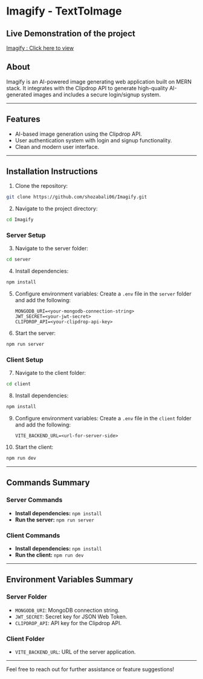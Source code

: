 # Imagify - TextToImage

## Live Demonstration of the project
[Imagify : Click here to view](https://imagify-shozab.vercel.app/) <!-- Replace # with the actual live demo link -->

## About 
Imagify is an AI-powered image generating web application built on MERN stack. It integrates with the Clipdrop API to generate high-quality AI-generated images and includes a secure login/signup system.

---

## Features
- AI-based image generation using the Clipdrop API.
- User authentication system with login and signup functionality.
- Clean and modern user interface.

---

## Installation Instructions

1. Clone the repository:
```bash
git clone https://github.com/shozabali06/Imagify.git
```

2. Navigate to the project directory:
```bash
cd Imagify
```

### Server Setup

3. Navigate to the server folder:
```bash
cd server
```

4. Install dependencies:
```bash
npm install
```

5. Configure environment variables:
   Create a `.env` file in the `server` folder and add the following:
   ```env
   MONGODB_URI=<your-mongodb-connection-string>
   JWT_SECRET=<your-jwt-secret>
   CLIPDROP_API=<your-clipdrop-api-key>
   ```

6. Start the server:
```bash
npm run server
```

### Client Setup

7. Navigate to the client folder:
```bash
cd client
```

8. Install dependencies:
```bash
npm install
```

9. Configure environment variables:
   Create a `.env` file in the `client` folder and add the following:
   ```env
   VITE_BACKEND_URL=<url-for-server-side>
   ```

10. Start the client:
```bash
npm run dev
```

---

## Commands Summary

### Server Commands
- **Install dependencies:** `npm install`
- **Run the server:** `npm run server`

### Client Commands
- **Install dependencies:** `npm install`
- **Run the client:** `npm run dev`

---

## Environment Variables Summary

### Server Folder
- `MONGODB_URI`: MongoDB connection string.
- `JWT_SECRET`: Secret key for JSON Web Token.
- `CLIPDROP_API`: API key for the Clipdrop API.

### Client Folder
- `VITE_BACKEND_URL`: URL of the server application.

---

Feel free to reach out for further assistance or feature suggestions!
